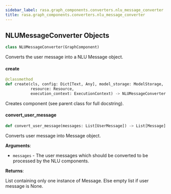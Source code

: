 ```yaml
---
sidebar_label: rasa.graph_components.converters.nlu_message_converter
title: rasa.graph_components.converters.nlu_message_converter
---
```

## NLUMessageConverter Objects

```python
class NLUMessageConverter(GraphComponent)
```

Converts the user message into a NLU Message object.

#### create

```python
@classmethod
def create(cls, config: Dict[Text, Any], model_storage: ModelStorage,
           resource: Resource,
           execution_context: ExecutionContext) -> NLUMessageConverter
```

Creates component (see parent class for full docstring).

#### convert\_user\_message

```python
def convert_user_message(messages: List[UserMessage]) -> List[Message]
```

Converts user message into Message object.

**Arguments**:

- `messages` - The user messages which should be converted to be processed by
  the NLU components.
  

**Returns**:

  List containing only one instance of Message.
  Else empty list if user message is None.

